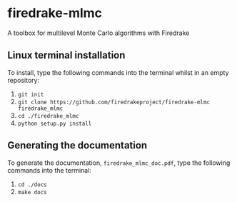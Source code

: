 # firedrake-mlmc

A toolbox for multilevel Monte Carlo algorithms with Firedrake

## Linux terminal installation
To install, type the following commands into the terminal whilst in an empty repository:

1. `git init`
2. `git clone https://github.com/firedrakeproject/firedrake-mlmc firedrake_mlmc`
3. `cd ./firedrake_mlmc`
4. `python setup.py install`

## Generating the documentation
To generate the documentation, `firedrake_mlmc_doc.pdf`, type the following commands into the terminal:

1. `cd ./docs`
2. `make docs`
